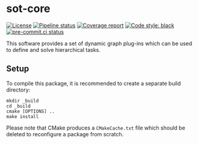 # sot-core

[![License](https://img.shields.io/badge/License-BSD%202--Clause-green.svg)](https://opensource.org/licenses/BSD-2-Clause)
[![Pipeline status](https://gitlab.laas.fr/stack-of-tasks/sot-core/badges/master/pipeline.svg)](https://gitlab.laas.fr/stack-of-tasks/sot-core/commits/master)
[![Coverage report](https://gitlab.laas.fr/stack-of-tasks/sot-core/badges/master/coverage.svg?job=doc-coverage)](https://gepettoweb.laas.fr/doc/stack-of-tasks/sot-core/master/coverage/)
[![Code style: black](https://img.shields.io/badge/code%20style-black-000000.svg)](https://github.com/psf/black)
[![pre-commit.ci status](https://results.pre-commit.ci/badge/github/stack-of-tasks/sot-core/master.svg)](https://results.pre-commit.ci/latest/github/stack-of-tasks/sot-core)


This software provides a set of dynamic graph plug-ins which can be
used to define and solve hierarchical tasks.


## Setup

To compile this package, it is recommended to create a separate build
directory:

    mkdir _build
    cd _build
    cmake [OPTIONS] ..
    make install

Please note that CMake produces a `CMakeCache.txt` file which should
be deleted to reconfigure a package from scratch.
